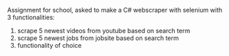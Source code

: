 Assignment for school, asked to make a C# webscraper with selenium with 3 functionalities:

1. scrape 5 newest videos from youtube based on search term
2. scrape 5 newest jobs from jobsite based on search term
3. functionality of choice
